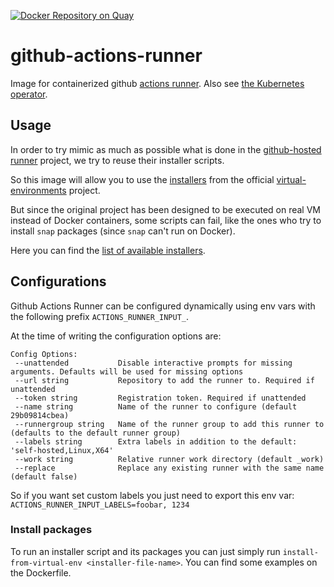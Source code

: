 [![Docker Repository on Quay](https://quay.io/repository/evryfs/github-actions-runner/status "Docker Repository on Quay")](https://quay.io/repository/evryfs/github-actions-runner)

# github-actions-runner

Image for containerized github [actions runner](https://github.com/actions/runner).
Also see [the Kubernetes operator](https://github.com/evryfs/github-actions-runner-operator/).

## Usage

In order to try mimic as much as possible what is done in the [github-hosted runner](https://docs.github.com/en/actions/reference/virtual-environments-for-github-hosted-runners) project, we try to reuse their installer scripts.

So this image will allow you to use the [installers](https://github.com/actions/virtual-environments/tree/main/images/linux/scripts/installers) from the official [virtual-environments](https://github.com/actions/virtual-environments) project.

But since the original project has been designed to be executed on real VM instead of Docker containers, some scripts can fail,
like the ones who try to install `snap` packages (since `snap` can't run on Docker).

Here you can find the [list of available installers](https://github.com/actions/virtual-environments/tree/main/images/linux/scripts/installer).

## Configurations

Github Actions Runner can be configured dynamically using env vars with the following prefix `ACTIONS_RUNNER_INPUT_`.

At the time of writing the configuration options are:

```
Config Options:
 --unattended           Disable interactive prompts for missing arguments. Defaults will be used for missing options
 --url string           Repository to add the runner to. Required if unattended
 --token string         Registration token. Required if unattended
 --name string          Name of the runner to configure (default 29b09814cbea)
 --runnergroup string   Name of the runner group to add this runner to (defaults to the default runner group)
 --labels string        Extra labels in addition to the default: 'self-hosted,Linux,X64'
 --work string          Relative runner work directory (default _work)
 --replace              Replace any existing runner with the same name (default false)
```

So if you want set custom labels you just need to export this env var: `ACTIONS_RUNNER_INPUT_LABELS=foobar, 1234`

### Install packages

To run an installer script and its packages you can just simply run `install-from-virtual-env <installer-file-name>`. You can find
some examples on the Dockerfile.
